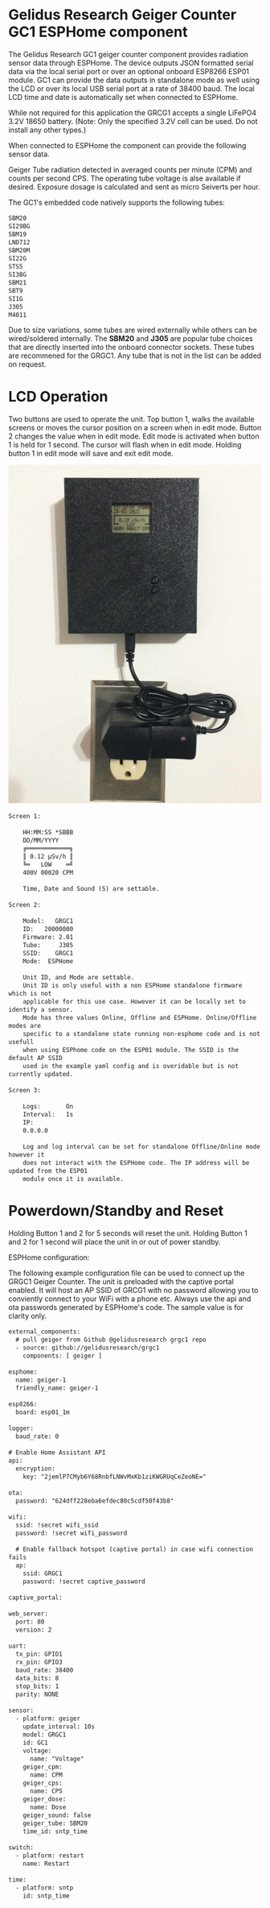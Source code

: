 Gelidus Research Geiger Counter GC1 ESPHome component
=====================================================

The Gelidus Research GC1 geiger counter component provides radiation sensor data through
ESPHome. The device outputs JSON formatted serial data via the local serial port or over an
optional onboard ESP8266 ESP01 module. GC1 can provide the data outputs in standalone mode
as well using the LCD or over its local USB serial port at a rate of 38400 baud. The local
LCD time and date is automatically set when connected to ESPHome.

While not required for this application the GRCG1 accepts a single LiFePO4 3.2V 18650 battery. (Note: Only the specified 3.2V cell can be used. Do not install any other types.)

When connected to ESPHome the component can provide the following sensor data.

Geiger Tube radiation detected in averaged counts per minute (CPM) and counts per second CPS.
The operating tube voltage is alse available if desired. Exposure dosage is calculated and sent
as micro Seiverts per hour.

The GC1's embedded code natively supports the following tubes:

    SBM20
    SI29BG
    SBM19
    LND712
    SBM20M
    SI22G
    STS5
    SI3BG
    SBM21
    SBT9
    SI1G
    J305
    M4011

Due to size variations, some tubes are wired externally while others can be
wired/soldered internally. The **SBM20** and **J305** are popular tube choices
that are directly inserted into the onboard connector sockets. These tubes are
recommened for the GRGC1. Any tube that is not in the list can be added on request.

LCD Operation
=============

Two buttons are used to operate the unit. Top button 1, walks the available
screens or moves the cursor position on a screen when in edit mode. Button 2 changes
the value when in edit mode. Edit mode is activated when button 1 is held for 1 second.
The cursor will flash when in edit mode. Holding button 1 in edit mode will save
and exit edit mode.

![GRGC1 Geiger Counter](./grcg1.wall.jpg)

```
Screen 1:

    HH:MM:SS *SBBB
    DD/MM/YYYY
    ╔════════════╗
    ║ 0.12 µSv/h ║
    ╚═   LOW    ═╝
    400V 00020 CPM

    Time, Date and Sound (S) are settable.

Screen 2:

    Model:   GRGC1
    ID:   20000000
    Firmware: 2.01
    Tube:     J305
    SSID:    GRGC1
    Mode:  ESPHome

    Unit ID, and Mode are settable.
    Unit ID is only useful with a non ESPHome standalone firmware which is not
    applicable for this use case. However it can be locally set to identify a sensor.
    Mode has three values Online, Offline and ESPHome. Online/Offline modes are
    specific to a standalone state running non-esphome code and is not usefull
    when using ESPhome code on the ESP01 module. The SSID is the default AP SSID
    used in the example yaml config and is overidable but is not currently updated.

Screen 3:

    Logs:       On
    Interval:   1s
    IP:
    0.0.0.0

    Log and log interval can be set for standalone Offline/Online mode however it
    does not interact with the ESPHome code. The IP address will be updated from the ESP01
    module once it is available.
```
Powerdown/Standby and Reset
===========================

Holding Button 1 and 2 for 5 seconds will reset the unit.
Holding Button 1 and 2 for 1 second will place the unit in or out of power standby.


ESPHome configuration:

The following example configuration file can be used to connect up the GRGC1
Geiger Counter. The unit is preloaded with the captive portal enabled. It
will host an AP SSID of GRCG1 with no password allowing you to conviently
connect to your WiFi with a phone etc. Always use the api and ota passwords generated
by ESPHome's code. The sample value is for clarity only.

```
external_components:
  # pull geiger from Github @gelidusresearch grgc1 repo
  - source: github://gelidusresearch/grgc1
    components: [ geiger ]

esphome:
  name: geiger-1
  friendly_name: geiger-1

esp8266:
  board: esp01_1m

logger:
  baud_rate: 0

# Enable Home Assistant API
api:
  encryption:
    key: "2jemlP7CMyb6Y68RnbfLNWvMxKb1ziKWGRUqCeZeoNE="

ota:
  password: "624dff228eba6efdec80c5cdf50f43b8"

wifi:
  ssid: !secret wifi_ssid
  password: !secret wifi_password

  # Enable fallback hotspot (captive portal) in case wifi connection fails
  ap:
    ssid: GRGC1
    password: !secret captive_password

captive_portal:

web_server:
  port: 80
  version: 2

uart:
  tx_pin: GPIO1
  rx_pin: GPIO3
  baud_rate: 38400
  data_bits: 8
  stop_bits: 1
  parity: NONE

sensor:
  - platform: geiger
    update_interval: 10s
    model: GRGC1
    id: GC1
    voltage:
      name: "Voltage"
    geiger_cpm:
      name: CPM
    geiger_cps:
      name: CPS
    geiger_dose:
      name: Dose
    geiger_sound: false
    geiger_tube: SBM20
    time_id: sntp_time

switch:
  - platform: restart
    name: Restart

time:
  - platform: sntp
    id: sntp_time
```



